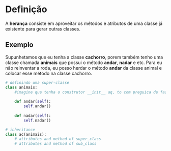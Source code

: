 
# Definição
A **herança** consiste em aproveitar os métodos e atributos de uma classe já existente para gerar outras classes.

## Exemplo
Supunhetamos que eu tenha a classe **cachorro**, porem também tenho uma classe chamada **animais** que possui o método **andar**, **nadar** e etc. Para eu não reinventar a roda, eu posso herdar o método **andar** da classe animal e colocar esse método na classe cachorro.

```python
# definindo uma super-classe
class animais:
	#imagine que tenha o construtor __init__ aq, to com preguica de fazer
	
    def andar(self):
	    self.andar()
	    
	def nadar(self):
		self.nadar()

# inheritance
class ac(animais):
    # attributes and method of super_class
    # attributes and method of sub_class
```